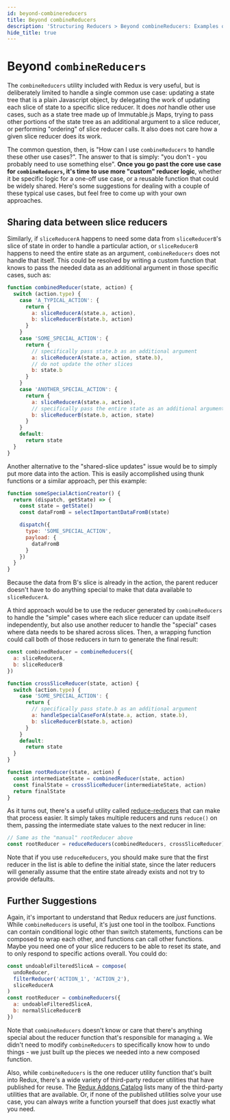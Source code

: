 ```yaml
---
id: beyond-combinereducers
title: Beyond combineReducers
description: 'Structuring Reducers > Beyond combineReducers: Examples of reducer logic for other use cases not handled by combineReducers'
hide_title: true
---
```


# Beyond `combineReducers`

The `combineReducers` utility included with Redux is very useful, but is deliberately limited to handle a single common use case: updating a state tree that is a plain Javascript object, by delegating the work of updating each slice of state to a specific slice reducer. It does _not_ handle other use cases, such as a state tree made up of Immutable.js Maps, trying to pass other portions of the state tree as an additional argument to a slice reducer, or performing "ordering" of slice reducer calls. It also does not care how a given slice reducer does its work.

The common question, then, is "How can I use `combineReducers` to handle these other use cases?". The answer to that is simply: "you don't - you probably need to use something else". **Once you go past the core use case for `combineReducers`, it's time to use more "custom" reducer logic**, whether it be specific logic for a one-off use case, or a reusable function that could be widely shared. Here's some suggestions for dealing with a couple of these typical use cases, but feel free to come up with your own approaches.

## Sharing data between slice reducers

Similarly, if `sliceReducerA` happens to need some data from `sliceReducerB`'s slice of state in order to handle a particular action, or `sliceReducerB` happens to need the entire state as an argument, `combineReducers` does not handle that itself. This could be resolved by writing a custom function that knows to pass the needed data as an additional argument in those specific cases, such as:

```js
function combinedReducer(state, action) {
  switch (action.type) {
    case 'A_TYPICAL_ACTION': {
      return {
        a: sliceReducerA(state.a, action),
        b: sliceReducerB(state.b, action)
      }
    }
    case 'SOME_SPECIAL_ACTION': {
      return {
        // specifically pass state.b as an additional argument
        a: sliceReducerA(state.a, action, state.b),
        // do not update the other slices
        b: state.b
      }
    }
    case 'ANOTHER_SPECIAL_ACTION': {
      return {
        a: sliceReducerA(state.a, action),
        // specifically pass the entire state as an additional argument
        b: sliceReducerB(state.b, action, state)
      }
    }
    default:
      return state
  }
}
```

Another alternative to the "shared-slice updates" issue would be to simply put more data into the action. This is easily accomplished using thunk functions or a similar approach, per this example:

```js
function someSpecialActionCreator() {
  return (dispatch, getState) => {
    const state = getState()
    const dataFromB = selectImportantDataFromB(state)

    dispatch({
      type: 'SOME_SPECIAL_ACTION',
      payload: {
        dataFromB
      }
    })
  }
}
```

Because the data from B's slice is already in the action, the parent reducer doesn't have to do anything special to make that data available to `sliceReducerA`.

A third approach would be to use the reducer generated by `combineReducers` to handle the "simple" cases where each slice reducer can update itself independently, but also use another reducer to handle the "special" cases where data needs to be shared across slices. Then, a wrapping function could call both of those reducers in turn to generate the final result:

```js
const combinedReducer = combineReducers({
  a: sliceReducerA,
  b: sliceReducerB
})

function crossSliceReducer(state, action) {
  switch (action.type) {
    case 'SOME_SPECIAL_ACTION': {
      return {
        // specifically pass state.b as an additional argument
        a: handleSpecialCaseForA(state.a, action, state.b),
        b: sliceReducerB(state.b, action)
      }
    }
    default:
      return state
  }
}

function rootReducer(state, action) {
  const intermediateState = combinedReducer(state, action)
  const finalState = crossSliceReducer(intermediateState, action)
  return finalState
}
```

As it turns out, there's a useful utility called [reduce-reducers](https://github.com/acdlite/reduce-reducers) that can make that process easier. It simply takes multiple reducers and runs `reduce()` on them, passing the intermediate state values to the next reducer in line:

```js
// Same as the "manual" rootReducer above
const rootReducer = reduceReducers(combinedReducers, crossSliceReducer)
```

Note that if you use `reduceReducers`, you should make sure that the first reducer in the list is able to define the initial state, since the later reducers will generally assume that the entire state already exists and not try to provide defaults.

## Further Suggestions

Again, it's important to understand that Redux reducers are _just_ functions. While `combineReducers` is useful, it's just one tool in the toolbox. Functions can contain conditional logic other than switch statements, functions can be composed to wrap each other, and functions can call other functions. Maybe you need one of your slice reducers to be able to reset its state, and to only respond to specific actions overall. You could do:

```js
const undoableFilteredSliceA = compose(
  undoReducer,
  filterReducer('ACTION_1', 'ACTION_2'),
  sliceReducerA
)
const rootReducer = combineReducers({
  a: undoableFilteredSliceA,
  b: normalSliceReducerB
})
```

Note that `combineReducers` doesn't know or care that there's anything special about the reducer function that's responsible for managing `a`. We didn't need to modify `combineReducers` to specifically know how to undo things - we just built up the pieces we needed into a new composed function.

Also, while `combineReducers` is the one reducer utility function that's built into Redux, there's a wide variety of third-party reducer utilities that have published for reuse. The [Redux Addons Catalog](https://github.com/markerikson/redux-ecosystem-links) lists many of the third-party utilities that are available. Or, if none of the published utilities solve your use case, you can always write a function yourself that does just exactly what you need.
